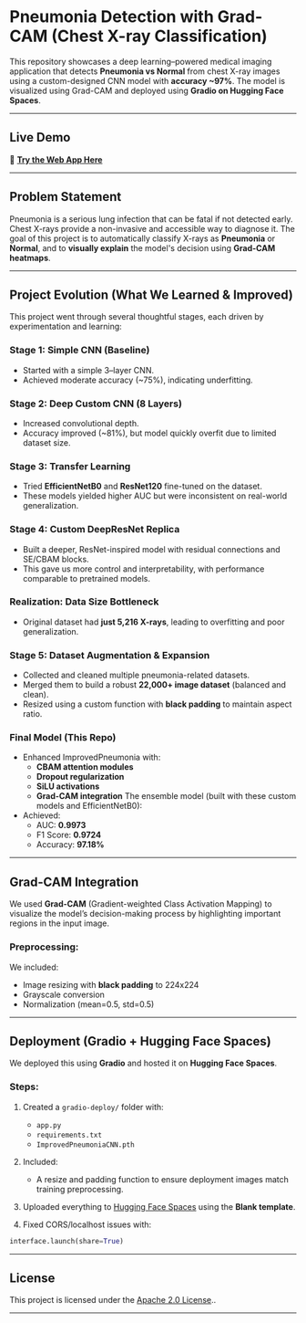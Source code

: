 # Pneumonia Detection with Grad-CAM (Chest X-ray Classification)

This repository showcases a deep learning–powered medical imaging application that detects **Pneumonia vs Normal** from chest X-ray images using a custom-designed CNN model with **accuracy ~97%**. The model is visualized using Grad-CAM and deployed using **Gradio on Hugging Face Spaces**.

---
## Live Demo

🔗 **[Try the Web App Here](https://thiyaga158-pneumonia-detector.hf.space/)**  

---

## Problem Statement

Pneumonia is a serious lung infection that can be fatal if not detected early. Chest X-rays provide a non-invasive and accessible way to diagnose it. The goal of this project is to automatically classify X-rays as **Pneumonia** or **Normal**, and to **visually explain** the model's decision using **Grad-CAM heatmaps**.

---

## Project Evolution (What We Learned & Improved)

This project went through several thoughtful stages, each driven by experimentation and learning:

### Stage 1: Simple CNN (Baseline)
- Started with a simple 3–layer CNN.
- Achieved moderate accuracy (~75%), indicating underfitting.

### Stage 2: Deep Custom CNN (8 Layers)
- Increased convolutional depth.
- Accuracy improved (~81%), but model quickly overfit due to limited dataset size.

### Stage 3: Transfer Learning
- Tried **EfficientNetB0** and **ResNet120** fine-tuned on the dataset.
- These models yielded higher AUC but were inconsistent on real-world generalization.

### Stage 4: Custom DeepResNet Replica
- Built a deeper, ResNet-inspired model with residual connections and SE/CBAM blocks.
- This gave us more control and interpretability, with performance comparable to pretrained models.

### Realization: **Data Size Bottleneck**
- Original dataset had **just 5,216 X-rays**, leading to overfitting and poor generalization.

### Stage 5: Dataset Augmentation & Expansion
- Collected and cleaned multiple pneumonia-related datasets.
- Merged them to build a robust **22,000+ image dataset** (balanced and clean).
- Resized using a custom function with **black padding** to maintain aspect ratio.

### Final Model (This Repo)
- Enhanced ImprovedPneumonia with:
  - **CBAM attention modules**
  - **Dropout regularization**
  - **SiLU activations**
  - **Grad-CAM integration**
The ensemble model (built with these custom models and EfficientNetB0):
- Achieved:
  - AUC: **0.9973**
  - F1 Score: **0.9724**
  - Accuracy: **97.18%**

---

## Grad-CAM Integration

We used **Grad-CAM** (Gradient-weighted Class Activation Mapping) to visualize the model’s decision-making process by highlighting important regions in the input image.

### Preprocessing:
We included:
- Image resizing with **black padding** to 224x224
- Grayscale conversion
- Normalization (mean=0.5, std=0.5)

---

## Deployment (Gradio + Hugging Face Spaces)

We deployed this using **Gradio** and hosted it on **Hugging Face Spaces**.

### Steps:
1. Created a `gradio-deploy/` folder with:
   - `app.py`
   - `requirements.txt`
   - `ImprovedPneumoniaCNN.pth`

2. Included:
   - A resize and padding function to ensure deployment images match training preprocessing.

3. Uploaded everything to [Hugging Face Spaces](https://huggingface.co/spaces) using the **Blank template**.

4. Fixed CORS/localhost issues with:
```python
interface.launch(share=True)
```
---

## License

This project is licensed under the [Apache 2.0 License](LICENSE)..

---

